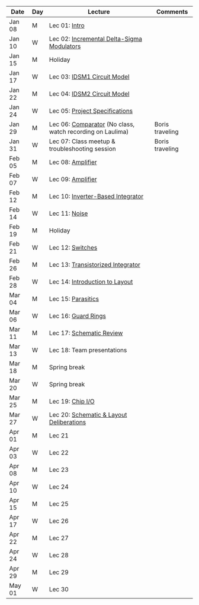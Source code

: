 | Date  | Day  | Lecture  | Comments  |
|---|---|---|---|
|Jan 08	|M |Lec 01: [Intro](/1_Lectures/pdf/LEC01.pdf) |   |
|Jan 10	|W |Lec 02: [Incremental Delta-Sigma Modulators](/1_Lectures/pdf/LEC02.pdf) |   |
|Jan 15	|M |Holiday  |   |
|Jan 17	|W |Lec 03: [IDSM1 Circuit Model](/1_Lectures/pdf/LEC03.pdf) |   |
|Jan 22	|M |Lec 04: [IDSM2 Circuit Model](/1_Lectures/pdf/LEC04.pdf) |   |
|Jan 24	|W |Lec 05: [Project Specifications](/1_Lectures/pdf/LEC05.pdf)   |   |
|Jan 29	|M |Lec 06: [Comparator](/1_Lectures/pdf/LEC05.pdf) (No class, watch recording on Laulima)   |Boris traveling   |
|Jan 31	|W |Lec 07: Class meetup & troubleshooting session   |Boris traveling   |
|Feb 05	|M |Lec 08: [Amplifier](/1_Lectures/pdf/LEC08.pdf)   |   |
|Feb 07	|W |Lec 09: [Amplifier](/1_Lectures/pdf/LEC09.pdf)   |   |
|Feb 12	|M |Lec 10: [Inverter-Based Integrator](/1_Lectures/pdf/LEC10.pdf) |   |
|Feb 14	|W |Lec 11: [Noise](/1_Lectures/pdf/LEC11.pdf)    |   |
|Feb 19	|M |Holiday  |   |
|Feb 21	|W |Lec 12: [Switches](/1_Lectures/pdf/LEC12.pdf)   |   |
|Feb 26	|M |Lec 13: [Transistorized Integrator](/1_Lectures/pdf/LEC13.pdf)   |   |
|Feb 28	|W |Lec 14: [Introduction to Layout](/1_Lectures/pdf/LEC14.pdf)   |   |
|Mar 04	|M |Lec 15: [Parasitics](/1_Lectures/pdf/LEC15.pdf)   |   |
|Mar 06	|W |Lec 16: [Guard Rings](/1_Lectures/pdf/LEC16.pdf)   |   |
|Mar 11	|M |Lec 17: [Schematic Review](/1_Lectures/pdf/LEC17.pdf) |   |
|Mar 13	|W |Lec 18: Team presentations   |   |
|Mar 18	|M |Spring break   |   |
|Mar 20	|W |Spring break   |   |
|Mar 25	|M |Lec 19: [Chip I/O](/1_Lectures/pdf/LEC19.pdf)   |   |
|Mar 27	|W |Lec 20: [Schematic & Layout Deliberations](/1_Lectures/pdf/LEC20.pdf) |   |
|Apr 01	|M |Lec 21   |   |
|Apr 03	|W |Lec 22   |   |
|Apr 08	|M |Lec 23   |   |
|Apr 10	|W |Lec 24   |   |
|Apr 15	|M |Lec 25   |   |
|Apr 17	|W |Lec 26   |   |
|Apr 22	|M |Lec 27   |   |
|Apr 24	|W |Lec 28   |   |
|Apr 29	|M |Lec 29   |   |
|May 01	|W |Lec 30   |   |